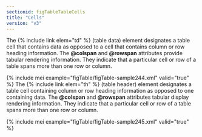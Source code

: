 ```yaml
---
sectionid: figTableTableCells
title: "Cells"
version: "v3"
---
```


The {% include link elem="td" %} (table data) element designates a table cell that contains
data as opposed to a cell that contains column or row heading information. The
**@colspan** and **@rowspan** attributes provide tabular rendering
information. They indicate that a particular cell or row of a table spans more than
one row
or column.

{% include mei example="figTable/figTable-sample244.xml" valid="true" %}
The {% include link elem="th" %} (table header) element designates a table cell containing
column or row heading information as opposed to one containing data. The **@colspan**
and **@rowspan** attributes tabular display rendering information. They indicate that
a particular cell or row of a table spans more than one row or column.

{% include mei example="figTable/figTable-sample245.xml" valid="true" %}
